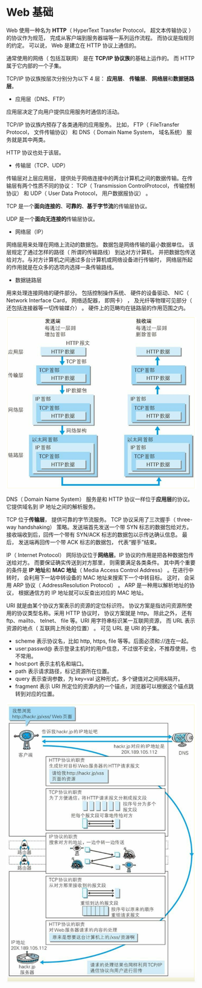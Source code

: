 # Web 基础

Web 使用一种名为 **HTTP**（ HyperText Transfer Protocol， 超文本传输协议 ）的协议作为规范， 完成从客户端到服务器端等一系列运作流程。 而协议是指规则的约定。 可以说， Web 是建立在 HTTP 协议上通信的。

通常使用的网络（ 包括互联网） 是在 **TCP/IP 协议族**的基础上运作的。 而 HTTP 属于它内部的一个子集。

TCP/IP 协议族按层次分别分为以下 4 层： **应用层**、 **传输层**、 **网络层**和**数据链路层**。

- 应用层（DNS、FTP）

应用层决定了向用户提供应用服务时通信的活动。

TCP/IP 协议族内预存了各类通用的应用服务。 比如， FTP（ FileTransfer Protocol， 文件传输协议） 和 DNS（ Domain Name System， 域名系统） 服务就是其中两类。

HTTP 协议也处于该层。

- 传输层（TCP、UDP）

传输层对上层应用层， 提供处于网络连接中的两台计算机之间的数据传输。在传输层有两个性质不同的协议： TCP（ Transmission ControlProtocol， 传输控制协议） 和 UDP（ User Data Protocol， 用户数据报协议） 。

TCP 是一个**面向连接的**、**可靠的**、**基于字节流**的传输层协议。

UDP 是一个**面向无连接的**传输层协议。

- 网络层（IP）

网络层用来处理在网络上流动的数据包。 数据包是网络传输的最小数据单位。 该层规定了通过怎样的路径（ 所谓的传输路线） 到达对方计算机， 并把数据包传送给对方。与对方计算机之间通过多台计算机或网络设备进行传输时， 网络层所起的作用就是在众多的选项内选择一条传输路线。

- 数据链路层

用来处理连接网络的硬件部分。 包括控制操作系统、 硬件的设备驱动、 NIC（ Network Interface Card， 网络适配器， 即网卡） ， 及光纤等物理可见部分（ 还包括连接器等一切传输媒介） 。 硬件上的范畴均在链路层的作用范围之内。

![web](../assets/web1.png)

DNS（ Domain Name System） 服务是和 HTTP 协议一样位于**应用层**的协议。 它提供域名到 IP 地址之间的解析服务。

TCP 位于**传输层**， 提供可靠的字节流服务。 TCP 协议采用了三次握手（ three-way handshaking） 策略。发送端首先发送一个带 SYN 标志的数据包给对方。 接收端收到后，回传一个带有 SYN/ACK 标志的数据包以示传达确认信息。 最后， 发送端再回传一个带 ACK 标志的数据包， 代表“握手”结束。

IP（ Internet Protocol） 网际协议位于**网络层**。IP 协议的作用是把各种数据包传送给对方。 而要保证确实传送到对方那里， 则需要满足各类条件。 其中两个重要的条件是 **IP 地址**和 **MAC 地址**（ Media Access Control Address） 。在进行中转时， 会利用下一站中转设备的 MAC 地址来搜索下一个中转目标。 这时， 会采用 ARP 协议（ AddressResolution Protocol） 。 ARP 是一种用以解析地址的协议， 根据通信方的 IP 地址就可以反查出对应的 MAC 地址。

URI 就是由某个协议方案表示的资源的定位标识符。 协议方案是指访问资源所使用的协议类型名称。采用 HTTP 协议时， 协议方案就是 http。 除此之外， 还有 ftp、mailto、 telnet、 file 等。URI 用字符串标识某一互联网资源， 而 URL 表示资源的地点（ 互联网上所处的位置） 。 可见 URL 是 URI 的子集。

- scheme 表示协议名，比如 http, https, file 等等。后面必须和://连在一起。
- user:passwd@ 表示登录主机时的用户信息，不过很不安全，不推荐使用，也不常用。
- host:port 表示主机名和端口。
- path 表示请求路径，标记资源所在位置。
- query 表示查询参数，为 key=val 这种形式，多个键值对之间用&隔开。
- fragment 表示 URI 所定位的资源内的一个锚点，浏览器可以根据这个锚点跳转到对应的位置。

![web](../assets/web2.png)

